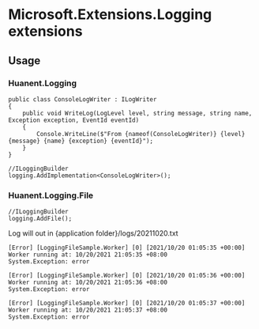 # Microsoft.Extensions.Logging extensions

## Usage

### Huanent.Logging

```
public class ConsoleLogWriter : ILogWriter
{
    public void WriteLog(LogLevel level, string message, string name, Exception exception, EventId eventId)
    {
        Console.WriteLine($"From {nameof(ConsoleLogWriter)} {level} {message} {name} {exception} {eventId}");
    }
}

//ILoggingBuilder
logging.AddImplementation<ConsoleLogWriter>();
```

### Huanent.Logging.File

```
//ILoggingBuilder
logging.AddFile();
```
Log will out in {application folder}/logs/20211020.txt
```
[Error] [LoggingFileSample.Worker] [0] [2021/10/20 01:05:35 +00:00]
Worker running at: 10/20/2021 21:05:35 +08:00
System.Exception: error

[Error] [LoggingFileSample.Worker] [0] [2021/10/20 01:05:36 +00:00]
Worker running at: 10/20/2021 21:05:36 +08:00
System.Exception: error

[Error] [LoggingFileSample.Worker] [0] [2021/10/20 01:05:37 +00:00]
Worker running at: 10/20/2021 21:05:37 +08:00
System.Exception: error
```
